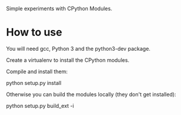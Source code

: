 Simple experiments with CPython Modules.

# How to use

You will need gcc, Python 3 and the python3-dev package.

Create a virtualenv to install the CPython modules.

Compile and install them:

python setup.py install

Otherwise you can build the modules locally (they don't get installed):

python setup.py build_ext -i


